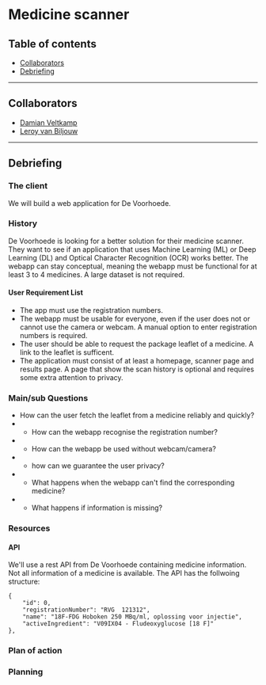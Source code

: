 # Medicine scanner
## Table of contents
- [Collaborators](#collaborators)
- [Debriefing](#debriefing)

------

<a name="collaborators">
  
## Collaborators
- [Damian Veltkamp](url)
- [Leroy van Biljouw](url)

------

<a name="debriefing">
  
## Debriefing
### The client
We will build a web application for De Voorhoede.

### History
De Voorhoede is looking for a better solution for their medicine scanner. They want to see if an application that uses Machine Learning (ML) or Deep Learning (DL) and Optical Character Recognition (OCR) works better. The webapp can stay conceptual, meaning the webapp must be functional for at least 3 to 4 medicines. A large dataset is not required.

#### User Requirement List
- The app must use the registration numbers.
- The webapp must be usable for everyone, even if the user does not or cannot use the camera or webcam. A manual option to enter registration numbers is required.
- The user should be able to request the package leaflet of a medicine. A link to the leaflet is sufficent.
- The application must consist of at least a homepage, scanner page and results page. A page that show the scan history is optional and requires some extra attention to privacy.

### Main/sub Questions
- How can the user fetch the leaflet from a medicine reliably and quickly?
- - How can the webapp recognise the registration number?
- - How can the webapp be used without webcam/camera?
- - how can we guarantee the user privacy?
- - What happens when the webapp can't find the corresponding medicine?
- - What happens if information is missing?

### Resources
#### API
We'll use a rest API from De Voorhoede containing medicine information. Not all information of a medicine is available. The API has the follwoing structure:
```
{
    "id": 0,
    "registrationNumber": "RVG  121312",
    "name": "18F-FDG Hoboken 250 MBq/ml, oplossing voor injectie",
    "activeIngredient": "V09IX04 - Fludeoxyglucose [18 F]"
},
```

### Plan of action

### Planning
